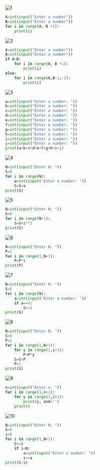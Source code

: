 ![1](https://user-images.githubusercontent.com/89012983/132348885-a707ba96-bcab-43c9-b79c-05d42b2220b5.png)

```.py
A=int(input("Enter a number"))
B=int(input("Enter a number"))
for i in range(A, B +1):
    print(i)
```

![2](https://user-images.githubusercontent.com/89012983/132348879-062919db-7ef2-444c-ab4b-39cbf62000ff.png)

```.py
A=int(input("Enter a number"))
B=int(input("Enter a number"))
if A<B:
    for i in range(A, B +1):
        print(i)
else:
    for i in range(A,B-1,-1):
        print(i)
```


![3](https://user-images.githubusercontent.com/89012983/132348874-a534d069-20d8-4a7d-9d50-eaace6014876.png)

```.py
a=int(input("Enter a number: "))
b=int(input("Enter a number: "))
c=int(input("Enter a number: "))
d=int(input("Enter a number: "))
e=int(input("Enter a number: "))
f=int(input("Enter a number: "))
g=int(input("Enter a number: "))
h=int(input("Enter a number: "))
i=int(input("Enter a number: "))
j=int(input("Enter a number: "))
print(a+b+c+d+e+f+g+h+i+j)
```


![4](https://user-images.githubusercontent.com/89012983/132348868-1dbfe20e-763f-4209-a43e-8c11989e31b8.png)

```.py
N=int(input("Enter N: "))
S=0
for i in range(N):
    a=int(input("Enter a number: "))
    S=S+a
print(S)
```


![5](https://user-images.githubusercontent.com/89012983/132348860-6efc293e-2b0a-4ff0-8170-b041110ff7e2.png)

```.py
N=int(input("Enter N: "))
S=0
for i in range(N+1):
    S=S+i**3
print(S)
```


![6](https://user-images.githubusercontent.com/89012983/132348856-9d6c14aa-27e3-4d83-b9e5-de05e1ea1659.png)

```.py
N=int(input("Enter N: "))
P=1
for i in range(1,N+1):
    P=P*i
print(P)
```


![7](https://user-images.githubusercontent.com/89012983/132348900-164ced20-241e-4a70-918f-63a4141ed73e.png)

```.py
N=int(input("Enter N: "))
S=0
for i in range(N):
    a=int(input("Enter a number: "))
    if a==0:
        S+=1
print(S)
```


![8](https://user-images.githubusercontent.com/89012983/132348895-54c6bc07-fa0e-4acf-bf7b-6eef58e39b3f.png)

```.py
N=int(input("Enter N: "))
S=0
P=1
for i in range(1,N+1):
    for y in range(1,i+1):
        P=P*y
    S=S+P
    P=1
print(S)
```


![9](https://user-images.githubusercontent.com/89012983/132348888-6c518e50-af8b-446c-b3ce-d485bac67e32.png)

```.py
n=int(input("Enter n: "))
for i in range(1,n+1):
    for y in range(1,i+1):
        print(y, end='')
    print()
```


![10](https://user-images.githubusercontent.com/89012983/132348698-4513bb49-856d-497d-9f14-e62418567661.png)
    
```.py    
N=int(input("Enter N: "))
S=0
s=0
for i in range(1,N+1):
    S+=i
    if i<N:
        a=int(input("Enter a number: "))
        s+=a
print(S-s)
```
